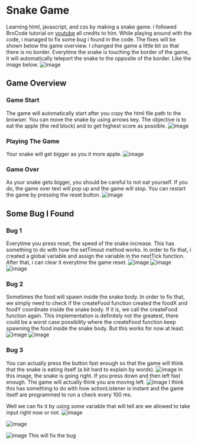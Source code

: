 # **Snake Game**
Learning html, javascript, and css by making a snake game. i followed BroCode tutorial on [youtube](https://youtu.be/Je0B3nHhKmM) all credits to him. While playing around with the code, i managed to fix some bug i found in the code. The fixes will be shown below the game overview. I changed the game a little bit so that there is no border. Everytime the snake is touching the border of the game, it will automatically teleport the snake to the opposite of the border. Like the image below.
![image](https://user-images.githubusercontent.com/115076652/215307250-31e7ccda-0d8c-4e26-933e-eabb5ca6f9d9.png)


## **Game Overview**

### Game Start
The game will automatically start after you copy the html file path to the browser. You can move the snake by using arrows key. The objective is to eat the apple (the red block) and to get highest score as possible.
![image](https://user-images.githubusercontent.com/115076652/215306272-200b439d-698d-4c62-9785-5943e924f755.png)


### Playing The Game
Your snake will get bigger as you it more apple.
![image](https://user-images.githubusercontent.com/115076652/215306344-b65ec23f-d91c-4727-b5c2-b093baf4611c.png)


### Game Over
As your snake gets bigger, you should be careful to not eat yourself. If you do, the game over text will pop up and the game will stop. You can restart the game by pressing the reset button.
![image](https://user-images.githubusercontent.com/115076652/215306414-3d9a23dc-5e30-42b7-989b-7042031abad6.png)


## Some Bug I Found
### Bug 1
Everytime you press reset, the speed of the snake increase. This has something to do with how the setTimout method works. In order to fix that, i created a global variable and assign the variable in the nextTick function. After that, i can clear it everytime the game reset.
![image](https://user-images.githubusercontent.com/115076652/215307005-dbf7a9dc-18cd-4046-a96a-0b102006b311.png)
![image](https://user-images.githubusercontent.com/115076652/215307058-da0a66cc-6e16-463a-8cb6-5a343576d15b.png)
![image](https://user-images.githubusercontent.com/115076652/215307013-e0748f70-24ce-4d2e-976b-b018476f3786.png)

### Bug 2 
Sometimes the food will spawn inside the snake body. In order to fix that, we simply need to check if the createFood function created the foodX and foodY coordinate inside the snake body. If it is, we call the createFood function again. This implementation is definitely not the greatest, there could be a worst case possibility where the createFood function keep spawning the food inside the snake body. But this works for now at least.
![image](https://user-images.githubusercontent.com/115076652/215307179-4b484923-47e2-4480-9bc1-1d2bf2845521.png)
![image](https://user-images.githubusercontent.com/115076652/215307185-1e1ebbfb-8f8f-4156-8bac-cbbb5de6ffd2.png)

### Bug 3 
You can actually press the button fast enough so that the game will think that the snake is eating itself (a bit hard to explain by words).
![image](https://user-images.githubusercontent.com/115076652/215307368-55918f41-53bf-4821-900b-389c4c9b776d.png)
In this image, the snake is going right. If you press down and then left fast enough. The game will actually think you are moving left.
![image](https://user-images.githubusercontent.com/115076652/215307445-3e2124f6-1fb0-4ccf-b933-6e8d9b6843cf.png)
I think this has something to do with how actionListener is instant and the game itself are programmed to run a check every 100 ms.

Well we can fix it by using some variable that will tell are we allowed to take input right now or not.
![image](https://user-images.githubusercontent.com/115076652/215307483-57788934-dca6-45ad-b04c-25a2a0e63e70.png)

![image](https://user-images.githubusercontent.com/115076652/215307486-7630818c-260d-411e-bf1e-0d34b88f547c.png)

![image](https://user-images.githubusercontent.com/115076652/215307492-1351b8d7-5b92-4fac-9a60-45c4feb0dffa.png)
This will fix the bug






